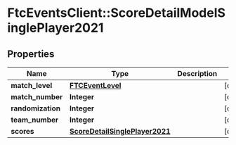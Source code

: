 # FtcEventsClient::ScoreDetailModelSinglePlayer2021

## Properties
Name | Type | Description | Notes
------------ | ------------- | ------------- | -------------
**match_level** | [**FTCEventLevel**](FTCEventLevel.md) |  | [optional] 
**match_number** | **Integer** |  | [optional] 
**randomization** | **Integer** |  | [optional] 
**team_number** | **Integer** |  | [optional] 
**scores** | [**ScoreDetailSinglePlayer2021**](ScoreDetailSinglePlayer2021.md) |  | [optional] 

